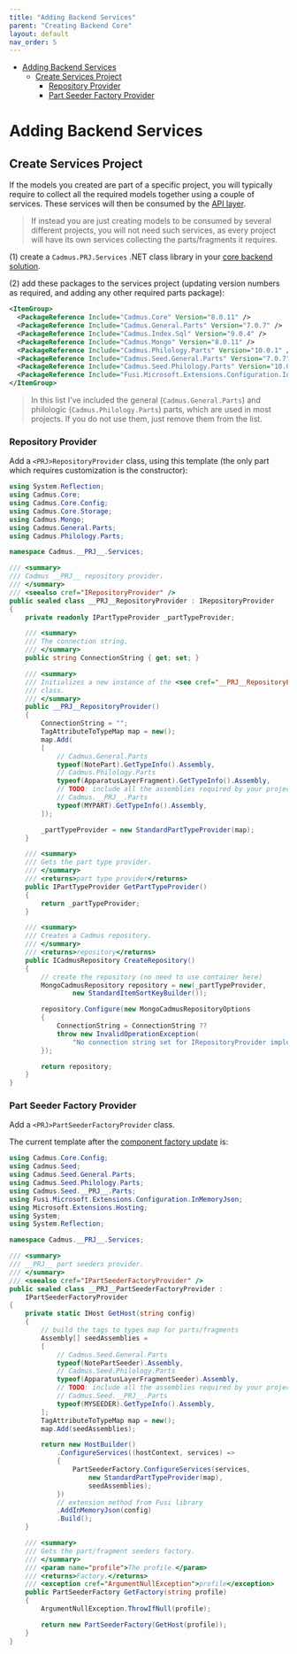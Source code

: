 ```yaml
---
title: "Adding Backend Services"
parent: "Creating Backend Core"
layout: default
nav_order: 5
---
```


- [Adding Backend Services](#adding-backend-services)
  - [Create Services Project](#create-services-project)
    - [Repository Provider](#repository-provider)
    - [Part Seeder Factory Provider](#part-seeder-factory-provider)

# Adding Backend Services

## Create Services Project

If the models you created are part of a specific project, you will typically require to collect all the required models together using a couple of services. These services will then be consumed by the [API layer](api).

>If instead you are just creating models to be consumed by several different projects, you will not need such services, as every project will have its own services collecting the parts/fragments it requires.

(1) create a `Cadmus.PRJ.Services` .NET class library in your [core backend solution](core).

(2) add these packages to the services project (updating version numbers as required, and adding any other required parts package):

```xml
<ItemGroup>
  <PackageReference Include="Cadmus.Core" Version="8.0.11" />
  <PackageReference Include="Cadmus.General.Parts" Version="7.0.7" />
  <PackageReference Include="Cadmus.Index.Sql" Version="9.0.4" />
  <PackageReference Include="Cadmus.Mongo" Version="8.0.11" />
  <PackageReference Include="Cadmus.Philology.Parts" Version="10.0.1" />
  <PackageReference Include="Cadmus.Seed.General.Parts" Version="7.0.7" />
  <PackageReference Include="Cadmus.Seed.Philology.Parts" Version="10.0.1" />
  <PackageReference Include="Fusi.Microsoft.Extensions.Configuration.InMemoryJson" Version="4.0.0" />
</ItemGroup>
```

>In this list I've included the general (`Cadmus.General.Parts`) and philologic (`Cadmus.Philology.Parts`) parts, which are used in most projects. If you do not use them, just remove them from the list.

### Repository Provider

Add a `<PRJ>RepositoryProvider` class, using this template (the only part which requires customization is the constructor):

```cs
using System.Reflection;
using Cadmus.Core;
using Cadmus.Core.Config;
using Cadmus.Core.Storage;
using Cadmus.Mongo;
using Cadmus.General.Parts;
using Cadmus.Philology.Parts;

namespace Cadmus.__PRJ__.Services;

/// <summary>
/// Cadmus __PRJ__ repository provider.
/// </summary>
/// <seealso cref="IRepositoryProvider" />
public sealed class __PRJ__RepositoryProvider : IRepositoryProvider
{
    private readonly IPartTypeProvider _partTypeProvider;

    /// <summary>
    /// The connection string.
    /// </summary>
    public string ConnectionString { get; set; }

    /// <summary>
    /// Initializes a new instance of the <see cref="__PRJ__RepositoryProvider"/>
    /// class.
    /// </summary>
    public __PRJ__RepositoryProvider()
    {
        ConnectionString = "";
        TagAttributeToTypeMap map = new();
        map.Add(
        [
            // Cadmus.General.Parts
            typeof(NotePart).GetTypeInfo().Assembly,
            // Cadmus.Philology.Parts
            typeof(ApparatusLayerFragment).GetTypeInfo().Assembly,
            // TODO: include all the assemblies required by your project
            // Cadmus.__PRJ__.Parts
            typeof(MYPART).GetTypeInfo().Assembly,
        ]);

        _partTypeProvider = new StandardPartTypeProvider(map);
    }

    /// <summary>
    /// Gets the part type provider.
    /// </summary>
    /// <returns>part type provider</returns>
    public IPartTypeProvider GetPartTypeProvider()
    {
        return _partTypeProvider;
    }

    /// <summary>
    /// Creates a Cadmus repository.
    /// </summary>
    /// <returns>repository</returns>
    public ICadmusRepository CreateRepository()
    {
        // create the repository (no need to use container here)
        MongoCadmusRepository repository = new(_partTypeProvider,
                new StandardItemSortKeyBuilder());

        repository.Configure(new MongoCadmusRepositoryOptions
        {
            ConnectionString = ConnectionString ??
            throw new InvalidOperationException(
                "No connection string set for IRepositoryProvider implementation")
        });

        return repository;
    }
}
```

### Part Seeder Factory Provider

Add a `<PRJ>PartSeederFactoryProvider` class.

The current template after the [component factory update](../history.md#2023-02-01---backend-infrastructure-upgrade) is:

```cs
using Cadmus.Core.Config;
using Cadmus.Seed;
using Cadmus.Seed.General.Parts;
using Cadmus.Seed.Philology.Parts;
using Cadmus.Seed.__PRJ__.Parts;
using Fusi.Microsoft.Extensions.Configuration.InMemoryJson;
using Microsoft.Extensions.Hosting;
using System;
using System.Reflection;

namespace Cadmus.__PRJ__.Services;

/// <summary>
/// __PRJ__ part seeders provider.
/// </summary>
/// <seealso cref="IPartSeederFactoryProvider" />
public sealed class __PRJ__PartSeederFactoryProvider :
    IPartSeederFactoryProvider
{
    private static IHost GetHost(string config)
    {
        // build the tags to types map for parts/fragments
        Assembly[] seedAssemblies =
        [
            // Cadmus.Seed.General.Parts
            typeof(NotePartSeeder).Assembly,
            // Cadmus.Seed.Philology.Parts
            typeof(ApparatusLayerFragmentSeeder).Assembly,
            // TODO: include all the assemblies required by your project
            // Cadmus.Seed.__PRJ__.Parts
            typeof(MYSEEDER).GetTypeInfo().Assembly,
        ];
        TagAttributeToTypeMap map = new();
        map.Add(seedAssemblies);

        return new HostBuilder()
            .ConfigureServices((hostContext, services) =>
            {
                PartSeederFactory.ConfigureServices(services,
                    new StandardPartTypeProvider(map),
                    seedAssemblies);
            })
            // extension method from Fusi library
            .AddInMemoryJson(config)
            .Build();
    }

    /// <summary>
    /// Gets the part/fragment seeders factory.
    /// </summary>
    /// <param name="profile">The profile.</param>
    /// <returns>Factory.</returns>
    /// <exception cref="ArgumentNullException">profile</exception>
    public PartSeederFactory GetFactory(string profile)
    {
        ArgumentNullException.ThrowIfNull(profile);

        return new PartSeederFactory(GetHost(profile));
    }
}
```
